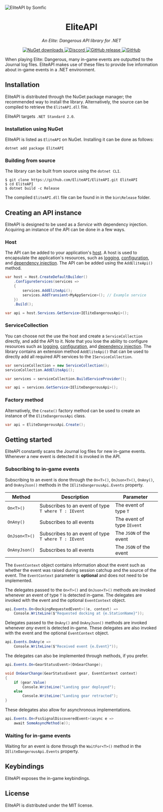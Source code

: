 <img src="https://repository-images.githubusercontent.com/151841516/4aba5fc8-b4d1-4815-978c-7bb8cfdcbfa7"
     title="EliteAPI by Somfic">

<div text-align="center">
<h1 align="center">EliteAPI</h1>

<p align="center"><i>An Elite: Dangerous API library for .NET</i></p>

<p align="center">
     <a href="https://www.nuget.org/packages/EliteAPI">
          <img alt="NuGet downloads" src="https://img.shields.io/nuget/dt/EliteAPI.svg?color=%23f2a529&label=INSTALLS&style=for-the-badge">
     </a>
     <a href="https://www.discord.gg/jwpFUPZ">
          <img alt="Discord" src="https://img.shields.io/discord/498422961297031168?color=%23f2a529&label=DISCORD&style=for-the-badge">
     </a>
     <a href="https://github.com/EliteAPI/EliteAPI/releases">
        <img alt="GitHub release" src="https://img.shields.io/github/v/release/EliteAPI/EliteAPI?color=%23f2a529&label=VERSION&style=for-the-badge">
     </a>
     <a href="https://github.com/EliteAPI/EliteAPI/blob/master/LICENSE">
         <img alt="GitHub" src="https://img.shields.io/github/license/EliteAPI/EliteAPI?color=%23f2a529&label=LICENSE&style=for-the-badge">
     </a>
</p>
<p>When playing Elite: Dangerous, many in-game events are outputted to the Journal log files. EliteAPI makes use of these files to provide live information about in-game events in a .NET environment. 
</div>

## Installation

EliteAPI is distributed through the NuGet package manager; the recommended way to install the library. Alternatively,
the source can be compiled to retrieve the `EliteAPI.dll` file.

EliteAPI targets `.NET Standard 2.0`.

### Installation using NuGet

EliteAPI is listed as `EliteAPI` on NuGet. Installing it can be done as follows:

```
dotnet add package EliteAPI
```

### Building from source

The library can be built from source using the `dotnet CLI`.

```console
$ git clone https://github.com/EliteAPI/EliteAPI.git EliteAPI
$ cd EliteAPI
$ dotnet build -c Release
```

The compiled `EliteAPI.dll` file can be found in in the `bin\Release` folder.

## Creating an API instance

EliteAPI is designed to be used as a _Service_ with dependency injection. Acquiring an instance of the API can be done
in a few ways.

### Host

The API can be added to your
application's [host](https://docs.microsoft.com/en-us/aspnet/core/fundamentals/host/generic-host). A host is used to
encapsulate the application's resources, such
as [logging](https://docs.microsoft.com/en-us/aspnet/core/fundamentals/logging), [configuration](https://docs.microsoft.com/en-us/aspnet/core/fundamentals/configuration),
and [dependency injection](https://docs.microsoft.com/en-us/aspnet/core/fundamentals/dependency-injection). The API can
be added using the `AddEliteApi()` method.

```cs
var host = Host.CreateDefaultBuilder()
    .ConfigureServices(services =>
    {
        services.AddEliteApi();
        services.AddTransient<MyAppService>(); // Example service
    })
    .Build();

var api = host.Services.GetService<IEliteDangerousApi>();
```

### ServiceCollection

You can choose not the use the host and create a `ServiceCollection` directly, and add the API to it. Note that you lose
the ability to configure resources such as [logging](https://docs.microsoft.com/en-us/aspnet/core/fundamentals/logging), [configuration](https://docs.microsoft.com/en-us/aspnet/core/fundamentals/configuration),
and [dependency injection](https://docs.microsoft.com/en-us/aspnet/core/fundamentals/dependency-injection). The library
contains an extension method `AddEliteApi()` that can be used to directly add all required API services to
the `IServiceCollection`.

```cs
var serviceCollection = new ServiceCollection();
serviceCollection.AddEliteApi();

var services = serviceCollection.BuildServiceProvider();

var api = services.GetService<IEliteDangerousApi>();
```

### Factory method

Alternatively, the `Create()` factory method can be used to create an instance of the `EliteDangerousApi` class.

```cs
var api = EliteDangerousApi.Create();
```

## Getting started

EliteAPI constantly scans the Journal log files for new in-game events. Whenever a new event is detected it is invoked
in the API.

### Subscribing to in-game events

Subscribing to an event is done through the `On<T>()`, `OnJson<T>()`, `OnAny()`, and `OnAnyJson()` methods in
the `IEliteDangerousApi.Events` property.

| Method        | Description                                         | Parameter                  |
| ------------- | --------------------------------------------------- | -------------------------- |
| `On<T>()`     | Subscribes to an event of type `T where T : IEvent` | The event of type `T`      |
| `OnAny()`     | Subscribes to all events                            | The event of type `IEvent` |
| `OnJson<T>()` | Subscribes to an event of type `T where T : IEvent` | The `JSON` of the event    |
| `OnAnyJson()` | Subscribes to all events                            | The `JSON` of the event    |

The `EventContext` object contains information about the event such as whether the event was raised during session catchup and the source of the event.
The `EventContext` parameter is **optional** and does not need to be implemented.

The delegates passed to the `On<T>()` and `OnJson<T>()` methods are invoked whenever an event of type `T` is detected in-game.
The delegates are invoked with the event and the optional `EventContext` object.

```cs
api.Events.On<DockingRequestedEvent>((e, context) =>
    Console.WriteLine($"Requested docking at {e.StationName}"));
```

Delegates passed to the `OnAny()` and `OnAnyJson()` methods are invoked whenever _any_ event is detected in-game.
These delegates are also invoked with the event and the optional `EventContext` object.

```cs
api.Events.OnAny(e =>
    Console.WriteLine($"Received event {e.Event}"));
```

The delegates can also be implemented through methods, if you prefer.

```cs
api.Events.On<GearStatusEvent>(OnGearChange);
```

```cs
void OnGearChange(GearStatusEvent gear, EventContext context)
{
    if (gear.Value)
        Console.WriteLine("Landing gear deployed");
    else
        Console.WriteLine("Landing gear retracted");
}
```

These delegates also allow for asynchronous implementations.

```cs
api.Events.On<FssSignalDiscoveredEvent>(async e =>
    await SomeAsyncMethod(e));
```

### Waiting for in-game events

Waiting for an event is done through the `WaitFor<T>()` method in the `IEliteDangerousApi.Events` property.

## Keybindings

EliteAPI exposes the in-game keybindings.

## License

EliteAPI is distributed under the MIT license.
